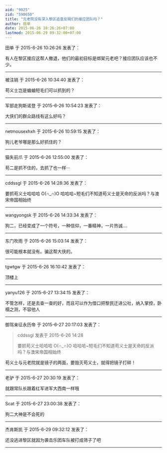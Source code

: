 ```yaml
---
aid: "9025"
zid: "598650"
title: "元老院没有深入黎区追查反贼们的接应团队吗？"
author: 田单
date: 2015-06-26 10:26:26+07:00
lastmod: 2015-06-29 09:32:00+07:00
---
```


田单 于 2015-6-26 10:26:26 发表了：

有人在黎区接应这帮人撤退，他们的最初目标是绑架元老吧？接应团队应该也不少。

---

被注销 于 2015-6-26 10:34:40 发表了：

苟义士岂是蛐蛐短毛们可以抓到的？

---

军部走狗斯诺登 于 2015-6-26 10:54:23 发表了：

大侠们的群众路线有这么好吗？

---

netmousexhxh 于 2015-6-26 10:59:15 发表了：

狗儿老爷哪是那么好抓住的？

---

猫失前爪 于 2015-6-26 12:55:00 发表了：

苟二是抓不住的，去抓了也一样···

---

cddssgl 于 2015-6-26 14:28:36 发表了：

要抓苟义士哈哈哈 O(∩_∩)O 哈哈哈~短毛们不知道苟义士是天命的反派吗？与澳宋帝国相始终

---

wangyongsk 于 2015-6-26 14:33:34 发表了：

狗二，已经变成了一个符号，一种信仰，一番精神，一片热诚....

---

东门吹雨 于 2015-6-26 15:03:14 发表了：

很可能根本就没有。骗这帮大侠的。

---

tgwtgw 于 2015-6-26 16:10:42 发表了：

顶楼上

---

yanyu126 于 2015-6-27 13:34:15 发表了：

不管怎样，还是去查一查的好，而且可以作为借口把黎民迁进公社，纳入掌控，卧榻之测，不容他人

---

御驾亲征永历帝 于 2015-6-27 20:17:03 发表了：

> cddssgl 发表于 2015-6-26 14:28
>
> 要抓苟义士哈哈哈 O(∩_∩)O 哈哈哈~短毛们不知道苟义士是天命的反派吗？与澳宋帝国相始终

苟义士与元老院就是镜子的两面，要毁灭苟义士，就得把镜子打碎！

---

老驴 于 2015-6-27 20:30:19 发表了：

就跟常队长跟着红军进军大西南一样哦

---

Scat 于 2015-6-27 23:00:38 发表了：

狗二大神是不会死的

---

杰肯斯凯 于 2015-6-29 09:32:12 发表了：

还没逃进黎区就因为袭击乐团车队被打成筛子了吧

---
